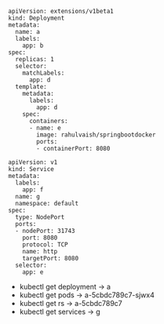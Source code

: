 ```
apiVersion: extensions/v1beta1
kind: Deployment
metadata:
  name: a
  labels:
    app: b
spec:
  replicas: 1
  selector:
    matchLabels:
      app: d
  template:
    metadata:
      labels:
        app: d
    spec:
      containers:
      - name: e
        image: rahulvaish/springbootdocker
        ports:
        - containerPort: 8080
```

```
apiVersion: v1
kind: Service
metadata:
  labels:
    app: f
  name: g
  namespace: default
spec:
  type: NodePort
  ports:
  - nodePort: 31743
    port: 8080
    protocol: TCP
    name: http
    targetPort: 8080
  selector:
    app: e

```

- kubectl get deployment -> a
- kubectl get pods -> a-5cbdc789c7-sjwx4
- kubectl get rs -> a-5cbdc789c7
- kubectl get services ->  g

